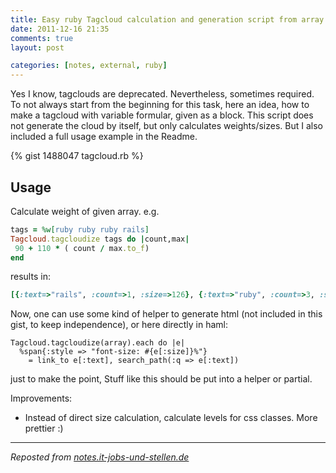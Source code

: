 ```yaml
---
title: Easy ruby Tagcloud calculation and generation script from array
date: 2011-12-16 21:35
comments: true
layout: post

categories: [notes, external, ruby]
---
```

 Yes I know, tagclouds are deprecated. Nevertheless, sometimes required. To not always start from the beginning for this task, here an idea, how to make a tagcloud with variable formular, given as a block. This script does not generate the cloud by itself, but only calculates weights/sizes. But I also included a full usage example in the Readme.

{% gist 1488047 tagcloud.rb %}


## Usage

Calculate weight of given array. e.g.

```ruby
tags = %w[ruby ruby ruby rails]
Tagcloud.tagcloudize tags do |count,max|
 90 + 110 * ( count / max.to_f)
end
```
results in:

```ruby
[{:text=>"rails", :count=>1, :size=>126}, {:text=>"ruby", :count=>3, :size=>200}]
```

Now, one can use some kind of helper to generate html (not included in this gist, to keep independence), or here directly in haml:

```haml
Tagcloud.tagcloudize(array).each do |e|
  %span{:style => "font-size: #{e[:size]}%"}
    = link_to e[:text], search_path(:q => e[:text])
```

just to make the point, Stuff like this should be put into a helper or partial.

Improvements:

* Instead of direct size calculation, calculate levels for css classes. More prettier :)




---
<i>Reposted from <a href='http://notes.it-jobs-und-stellen.de/notes/36' rel='canonical'>notes.it-jobs-und-stellen.de</a></i>
